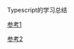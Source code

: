 Typescript的学习总结 

[参考1](https://ts.xcatliu.com/introduction/what-is-typescript.html)

[参考2](https://segmentfault.com/a/1190000022809326)

